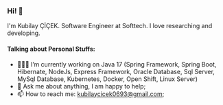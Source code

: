 ### Hi! 👋
I'm Kubilay ÇİÇEK. Software Engineer at Softtech. 
I love researching and developing.

#### Talking about Personal Stuffs:
- 👨🏽‍💻  I’m currently working on Java 17 (Spring Framework, Spring Boot, Hibernate, NodeJs, Express Framework, Oracle Database, Sql Server, MySql Database, Kubernetes, Docker, Open Shift, Linux Server)
- 💬 Ask me about anything, I am happy to help;
- 📫 How to reach me: kubilaycicek0693@gmail.com;




<!--
**kubilaycicek/kubilaycicek** is a ✨ _special_ ✨ repository because its `README.md` (this file) appears on your GitHub profile.

Here are some ideas to get you started:

- 🔭 I’m currently working on ...
- 🌱 I’m currently learning ...
- 👯 I’m looking to collaborate on ...
- 🤔 I’m looking for help with ...
- 💬 Ask me about ...
- 📫 How to reach me: ...
- 😄 Pronouns: ...
- ⚡ Fun fact: ...
-->
